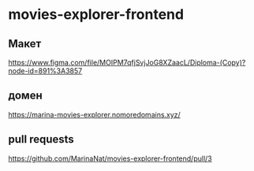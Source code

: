 # movies-explorer-frontend

## Макет

https://www.figma.com/file/MOIPM7qfjSvjJoG8XZaacL/Diploma-(Copy)?node-id=891%3A3857

## домен

https://marina-movies-explorer.nomoredomains.xyz/

## pull requests

https://github.com/MarinaNat/movies-explorer-frontend/pull/3